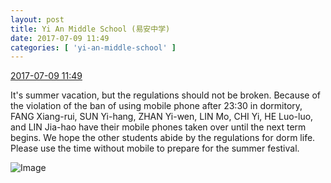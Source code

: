 ```yaml
---
layout: post
title: Yi An Middle School (易安中学)
date: 2017-07-09 11:49
categories: [ 'yi-an-middle-school' ]
---
```


<div class="weibo-info">
  <a href="http://weibo.com/6074218720/Fbz9o9w2A">2017-07-09 11:49</a>
</div>

It's summer vacation, but the regulations should not be broken. Because of the violation of the ban of using mobile phone after 23:30 in dormitory, FANG Xiang-rui, SUN Yi-hang, ZHAN Yi-wen, LIN Mo, CHI Yi, HE Luo-luo, and LIN Jia-hao have their mobile phones taken over until the next term begins. We hope the other students abide by the regulations for dorm life. Please use the time without mobile to prepare for the summer festival.

<!-- more -->

![Image](http://wx1.sinaimg.cn/mw690/006D4NLGgy1fhdhnphyiqj30rs0kuq5p.jpg)
